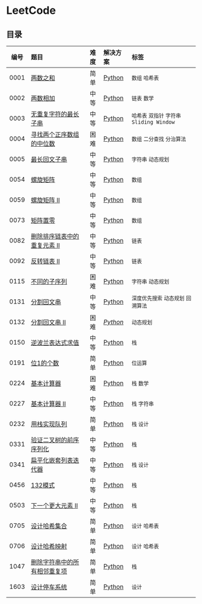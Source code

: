 # LeetCode

## 目录

|编号|题目|难度|解决方案|标签|
|:-:|:--|:-:|:--|:--|
|0001|[两数之和](./0001.Two-Sum/README.md)|简单|[Python](./0001.Two-Sum/0001.Two-Sum.py)|`数组` `哈希表`|
|0002|[两数相加](./0002.Add-Two-Numbers/README.md)|中等|[Python](./0002.Add-Two-Numbers/0002.Add-Two-Numbers.py)|`链表` `数学`|
|0003|[无重复字符的最长子串](./0003.Longest-Substring-Without-Repeating-Characters/README.md)|中等|[Python](./0003.Longest-Substring-Without-Repeating-Characters/0003.Longest-Substring-Without-Repeating-Characters.py)|`哈希表` `双指针` `字符串` `Sliding Window`|
|0004|[寻找两个正序数组的中位数](./0004.Median-of-Two-Sorted-Arrays/README.md)|困难|[Python](./0004.Median-of-Two-Sorted-Arrays/0004.Median-of-Two-Sorted-Arrays.py)|`数组` `二分查找` `分治算法`|
|0005|[最长回文子串](./0005.Longest-Palindromic-Substring/README.md)|中等|[Python](./0005.Longest-Palindromic-Substring/0005.Longest-Palindromic-Substring.py)|`字符串` `动态规划`|
|0054|[螺旋矩阵](./0054.Spiral-Matrix/README.md)|中等|[Python](./0054.Spiral-Matrix/0054.Spiral-Matrix.py)|`数组`|
|0059|[螺旋矩阵 II](./0059.Spiral-Matrix-II/README.md)|中等|[Python](./0059.Spiral-Matrix-II/0059.Spiral-Matrix-II.py)|`数组`|
|0073|[矩阵置零](./0073.Set-Matrix-Zeroes/README.md)|中等|[Python](./0073.Set-Matrix-Zeroes/0073.Set-Matrix-Zeroes.py)|`数组`|
|0082|[删除排序链表中的重复元素 II](./0082.Remove-Duplicates-From-Sorted-List-II/README.md)|中等|[Python](./0082.Remove-Duplicates-From-Sorted-List-II/0082.Remove-Duplicates-From-Sorted-List-II.py)|`链表`|
|0092|[反转链表 II](./0092.Reverse-Linked-List-II/README.md)|中等|[Python](./0092.Reverse-Linked-List-II/0092.Reverse-Linked-List-II.py)|`链表`|
|0115|[不同的子序列](./0115.Distinct-Subsequences/README.md)|困难|[Python](./0115.Distinct-Subsequences/0115.Distinct-Subsequences.py)|`字符串` `动态规划`|
|0131|[分割回文串](./0131.Palindrome-Partitioning/README.md)|中等|[Python](./0131.Palindrome-Partitioning/0131.Palindrome-Partitioning.py)|`深度优先搜索` `动态规划` `回溯算法`|
|0132|[分割回文串 II](./0132.Palindrome-Partitioning-II/README.md)|困难|*[Python](./0132.Palindrome-Partitioning-II/0132.Palindrome-Partitioning-II.py)*|`动态规划`|
|0150|[逆波兰表达式求值](./0150.Evaluate-Reverse-Polish-Notation/README.md)|中等|[Python](./0150.Evaluate-Reverse-Polish-Notation/0150.Evaluate-Reverse-Polish-Notation.py)|`栈`|
|0191|[位1的个数](./0191.Number-Of-1-Bits/README.md)|简单|[Python](./0191.Number-Of-1-Bits/0191.Number-Of-1-Bits.py)|`位运算`|
|0224|[基本计算器](./0224.Basic-Calculator/README.md)|困难|[Python](./0224.Basic-Calculator/0224.Basic-Calculator.py)|`栈` `数学`|
|0227|[基本计算器 II](./0227.Basic-Calculator-II/README.md)|中等|[Python](./0227.Basic-Calculator-II/0227.Basic-Calculator-II.py)|`栈` `字符串`|
|0232|[用栈实现队列](./0232.Implement-Queue-using-Stacks/README.md)|简单|[Python](./0232.Implement-Queue-using-Stacks/0232.Implement-Queue-using-Stacks.py)|`栈` `设计`|
|0331|[验证二叉树的前序序列化](./0331.Verify-Preorder-Serialization-Of-A-Binary-Tree/README.md)|中等|[Python](./0331.Verify-Preorder-Serialization-Of-A-Binary-Tree/0331.Verify-Preorder-Serialization-Of-A-Binary-Tree.py)|`栈`|
|0341|[扁平化嵌套列表迭代器](./0341.Flatten-Nested-List-Iterator/README.md)|中等|[Python](./0341.Flatten-Nested-List-Iterator/0341.Flatten-Nested-List-Iterator.py)|`栈` `设计`|
|0456|[132模式](./0456.132-Pattern/README.md)|中等|[Python](./0456.132-Pattern/0456.132-Pattern.py)|`栈`|
|0503|[下一个更大元素 II](./0503.Next-Greater-Element-II/README.md)|中等|[Python](./0503.Next-Greater-Element-II/0503.Next-Greater-Element-II.py)|`栈`|
|0705|[设计哈希集合](./0705.Design-Hashset/README.md)|简单|[Python](./0705.Design-Hashset/0705.Design-Hashset.py)|`设计` `哈希表`|
|0706|[设计哈希映射](./0706.Design-Hashmap/README.md)|简单|[Python](./0706.Design-Hashmap/0706.Design-Hashmap.py)|`设计` `哈希表`|
|1047|[删除字符串中的所有相邻重复项](./1047.Remove-All-Adjacent-Duplicates-In-String/README.md)|简单|[Python](./1047.Remove-All-Adjacent-Duplicates-In-String/1047.Remove-All-Adjacent-Duplicates-In-String.py)|`栈`|
|1603|[设计停车系统](./1603.Design-Parking-System/README.md)|简单|[Python](./1603.Design-Parking-System/1603.Design-Parking-System.py)|`设计`|